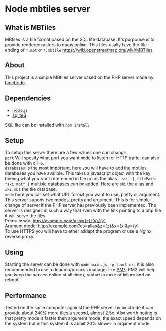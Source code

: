 # Node mbtiles server
## What is MBTiles
MBtiles is a file format based on the SQL lite database. It's purpouse is to provide rendered rasters to maps online. This files usally have the file ending of `*.mbt` or `*.mbtile`
https://wiki.openstreetmap.org/wiki/MBTiles

## About
This project is a simple MBtiles server based on the PHP server made by [bmcbride](https://github.com/bmcbride/PHP-MBTiles-Server). 
## Dependencies
* [node.js](https://nodejs.org/en/)
* [sqlite3](https://www.npmjs.com/package/sqlite3)

SQL lite can be installed with `npm install`
## Setup 
To setup this server there are a few values one can change. \
`port` Will spesify what port you want node to listen for HTTP trafic, can also be done with cli `-p`. \
`databases` Is the most important, here you will have to add the mbtiles databases you have avalible. This takes a javascript object with the key beeing what you want referenced in the url as the alias. ``` ski: {
        filePath: "ski.mbt"
    }``` multiple databases can be added. Here are `ski` the alias and `ski.mbt` the tile database. \
`mode` here you can set what URL format you want to use, pretty or argument. \
This server suports two modes, pretty and argument. This is for simple change of server if the PHP server has previously been implemented. The server is designed in such a way that even with the link pointing to a php file it will serve the files. \
Pretty mode: http://example.com/alias/{z}/{x}/{y} \
Arument mode: http://example.com?db=alias&z={z}&x={x}&y={y} \
To use HTTPS you will have to ether addapt the program or use a Nginx reverse proxy. 
## Using
Starting the server can be done with `node main.js -p [port nr]` it is also recommended to use a deamon/process manager like [PM2](https://pm2.keymetrics.io/). PM2 will help you keep the service online at all times, restart in case of faliure and on reboot. 
## Performance
Tested on the same computer against the PHP server by bmcbride it can provide about 240% more tiles a second, almost 2.5x. Also worth noting is that pretty mode is faster then argument mode, the exact speed depends on the system but in this system it is about 20% slower in argument mode. 